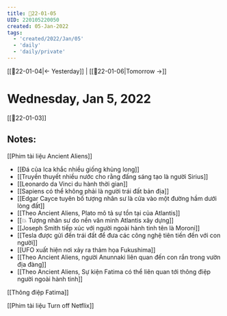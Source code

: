 ```yaml
---
title: 📝22-01-05
UID: 220105220050
created: 05-Jan-2022
tags:
  - 'created/2022/Jan/05'
  - 'daily'
  - 'daily/private'
---
```

[[📝22-01-04|<- Yesterday]] | [[📝22-01-06|Tomorrow ->]]
# Wednesday, Jan 5, 2022
[[📝22-01-03]]
## Notes:

[[Phim tài liệu Ancient Aliens]]

- [[Đá của Ica khắc nhiều giống khủng long]]
- [[Truyền thuyết nhiều nước cho rằng đấng sáng tạo là người Sirius]]
- [[Leonardo da Vinci du hành thời gian]]
- [[Sapiens có thể không phải là người trái đất bản địa]]
- [[Edgar Cayce tuyên bố tượng nhân sư là cửa vào một đường hầm dưới lòng đất]]
- [[Theo Ancient Aliens, Plato mô tả sự tồn tại của Atlantis]]
- [[💥 Tượng nhân sư do nền văn minh Atlantis xây dựng]]
- [[Joseph Smith tiếp xúc với người ngoài hành tinh tên là Moroni]]
- [[Tesla được gửi đến trái đất để đưa các công nghệ tiên tiến đến với con người]]
- [[UFO xuất hiện nơi xảy ra thảm họa Fukushima]]
- [[Theo Ancient Aliens, người Anunnaki liên quan đến con rắn trong vườn địa đàng]]
- [[Theo Ancient Aliens, Sự kiện Fatima có thể liên quan tới thông điệp người ngoài hành tinh]]

[[Thông điệp Fatima]]

[[Phim tài liệu Turn off Netflix]]
